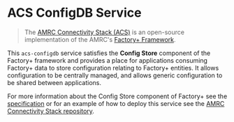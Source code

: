 # ACS ConfigDB Service

> The [AMRC Connectivity Stack (ACS)](https://github.com/AMRC-FactoryPlus/amrc-connectivity-stack) is an open-source implementation of the AMRC's [Factory+ Framework](https://factoryplus.app.amrc.co.uk).

This `acs-configdb` service satisfies the **Config Store** component of the Factory+ framework and provides a place for applications consuming Factory+ data to store configuration relating to Factory+ entities. It allows configuration to be centrally managed, and allows generic configuration to be shared between applications.

For more information about the Config Store component of Factory+ see the [specification](https://factoryplus.app.amrc.co.uk) or for an example of how to deploy this service see the [AMRC Connectivity Stack repository](https://github.com/AMRC-FactoryPlus/amrc-connectivity-stack).
